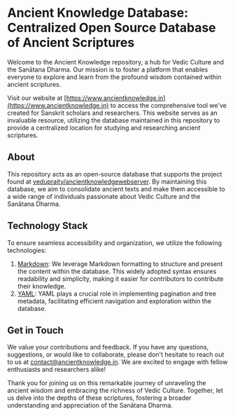 # Ancient Knowledge Database: Centralized Open Source Database of Ancient Scriptures

Welcome to the Ancient Knowledge repository, a hub for Vedic Culture and the Sanātana Dharma. Our mission is to foster a platform that enables everyone to explore and learn from the profound wisdom contained within ancient scriptures.

Visit our website at [https://www.ancientknowledge.in](https://www.ancientknowledge.in) to access the comprehensive tool we've created for Sanskrit scholars and researchers. This website serves as an invaluable resource, utilizing the database maintained in this repository to provide a centralized location for studying and researching ancient scriptures.

## About

This repository acts as an open-source database that supports the project found at [vedupraity/ancientknowledgewebserver](https://github.com/vedupraity/ancientknowledgewebserver). By maintaining this database, we aim to consolidate ancient texts and make them accessible to a wide range of individuals passionate about Vedic Culture and the Sanātana Dharma.

## Technology Stack

To ensure seamless accessibility and organization, we utilize the following technologies:

1. [Markdown](https://en.wikipedia.org/wiki/Markdown): We leverage Markdown formatting to structure and present the content within the database. This widely adopted syntax ensures readability and simplicity, making it easier for contributors to contribute their knowledge.
2. [YAML](https://en.wikipedia.org/wiki/YAML): YAML plays a crucial role in implementing pagination and tree metadata, facilitating efficient navigation and exploration within the database.

## Get in Touch

We value your contributions and feedback. If you have any questions, suggestions, or would like to collaborate, please don't hesitate to reach out to us at [contact@ancientknowledge.in](mailto:contact@ancientknowledge.in). We are excited to engage with fellow enthusiasts and researchers alike!

Thank you for joining us on this remarkable journey of unraveling the ancient wisdom and embracing the richness of Vedic Culture. Together, let us delve into the depths of these scriptures, fostering a broader understanding and appreciation of the Sanātana Dharma.

